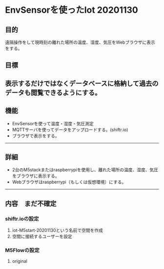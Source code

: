 # EnvSensorを使ったIot 20201130
## 目的
遠隔操作をして現時刻の離れた場所の温度、湿度、気圧をWebブラウザに表示をする。
## 目標
表示するだけではなくデータベースに格納して過去のデータも閲覧できるようにする。
---
## 機能
- EnvSensorを使って温度・湿度・気圧測定
- MQTTサーバを使ってデータをアップロードする。(shiftr.io)
- ブラウザで表示をする。
---
## 詳細
- 2台のM5stackまたはraspberrypiを使用し、離れた場所の温度、湿度、気圧をブラウザに表示する。
- Webブラウザはraspberrypi（もしくは仮想環境）にする。
---
## 内容　まだ不確定
### shiftr.ioの設定　
1. iot-M5start-20201130という名前で空間を作成
1. 空間に接続するユーザーを設定
### M5Flowの設定
1. original
